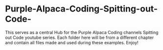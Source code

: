 # Purple-Alpaca-Coding-Spitting-out-Code-
This serves as a central Hub for the Purple Alpaca Coding channels Spitting out Code youtube series. 
Each folder here will be from a different chapter and contain all files made and used during these examples. 
Enjoy!
